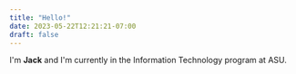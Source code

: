```yaml
---
title: "Hello!"
date: 2023-05-22T12:21:21-07:00
draft: false
---
```


I'm **Jack** and I'm currently in the Information Technology program at ASU.
